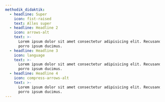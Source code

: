 ```yaml
---
methodik_didaktik:
  - headline: Super
    icon: fist-raised
    text: Alles super
  - headline: Headline 2
    icon: arrows-alt
    text: >-
      Lorem ipsum dolor sit amet consectetur adipisicing elit. Recusandae velit
      porro ipsum ducimus.
  - headline: Headline 3
    icon: language
    text: >-
      Lorem ipsum dolor sit amet consectetur adipisicing elit. Recusandae velit
      porro ipsum ducimus.
  - headline: Headline 4
    icon: compress-arrows-alt
    text: >-
      Lorem ipsum dolor sit amet consectetur adipisicing elit. Recusandae velit
      porro ipsum ducimus.
---
```


